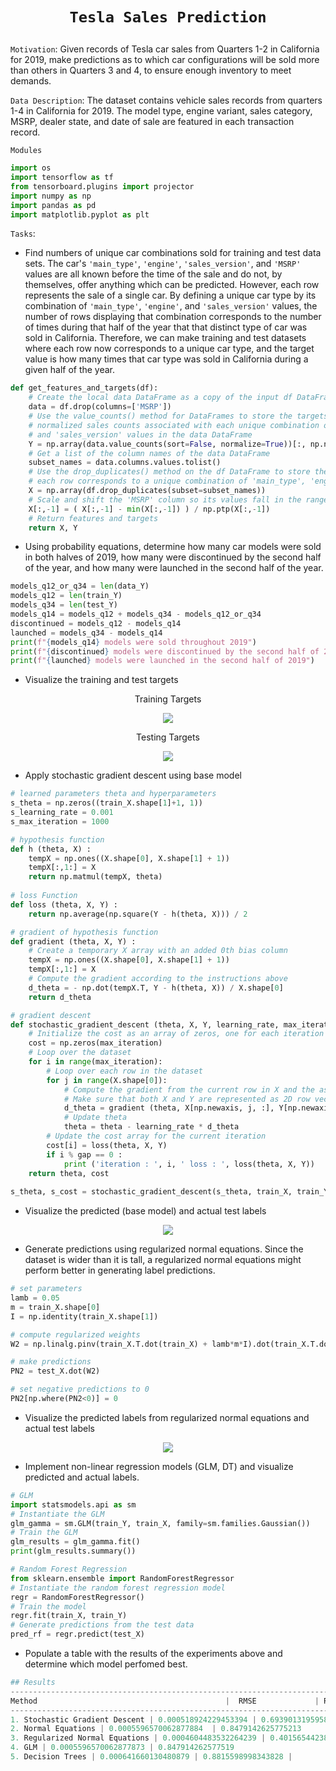 # <p align=center>`Tesla Sales Prediction`</p>

`Motivation`: Given records of Tesla car sales from Quarters 1-2 in California for 2019, make predictions as to which car configurations will be sold more than others in Quarters 3 and 4, to ensure enough inventory to meet demands. 

`Data Description`: The dataset contains vehicle sales records from quarters 1-4 in California for 2019. The model type, engine variant, sales category, MSRP, dealer state, and date of sale are featured in each transaction record. 


`Modules`
```python
import os 
import tensorflow as tf
from tensorboard.plugins import projector 
import numpy as np 
import pandas as pd
import matplotlib.pyplot as plt
```

`Tasks`: 
* Find numbers of unique car combinations sold for training and test data sets. The car's `'main_type'`, `'engine'`, `'sales_version'`, and `'MSRP'` values are all known before the time of the sale and do not, by themselves, offer anything which can be predicted. However, each row represents the sale of a single car. By defining a unique car type by its combination of `'main_type'`, `'engine'`, and `'sales_version'` values, the number of rows displaying that combination corresponds to the number of times during that half of the year that that distinct type of car was sold in California. Therefore, we can make training and test datasets where each row now corresponds to a unique car type, and the target value is how many times that car type was sold in California during a given half of the year.

```python
def get_features_and_targets(df):
    # Create the local data DataFrame as a copy of the input df DataFrame, minus the 'MSRP' column
    data = df.drop(columns=['MSRP'])
    # Use the value_counts() method for DataFrames to store the targets as a NumPy array of the 
    # normalized sales counts associated with each unique combination of 'main_type', 'engine', 
    # and 'sales_version' values in the data DataFrame
    Y = np.array(data.value_counts(sort=False, normalize=True))[:, np.newaxis] 
    # Get a list of the column names of the data DataFrame
    subset_names = data.columns.values.tolist()
    # Use the drop_duplicates() method on the df DataFrame to store the features data as a NumPy array where
    # each row corresponds to a unique combination of 'main_type', 'engine', and 'sales_version' values
    X = np.array(df.drop_duplicates(subset=subset_names))
    # Scale and shift the 'MSRP' column so its values fall in the range [0,1]
    X[:,-1] = ( X[:,-1] - min(X[:,-1]) ) / np.ptp(X[:,-1])
    # Return features and targets
    return X, Y
```

* Using probability equations, determine how many car models were sold in both halves of 2019, how many were discontinued by the second half of the year, and how many were launched in the second half of the year. 

```python
models_q12_or_q34 = len(data_Y)
models_q12 = len(train_Y)
models_q34 = len(test_Y)
models_q14 = models_q12 + models_q34 - models_q12_or_q34
discontinued = models_q12 - models_q14
launched = models_q34 - models_q14
print(f"{models_q14} models were sold throughout 2019")
print(f"{discontinued} models were discontinued by the second half of 2019")
print(f"{launched} models were launched in the second half of 2019")
```

* Visualize the training and test targets

<p align=center>Training Targets</p>
<p align=center><img src='images/training_targets.png'></img></p>

<p align=center>Testing Targets</p>
<p align=center><img src='images/test_targets.JPG'></img></p>

* Apply stochastic gradient descent using base model
```python
# learned parameters theta and hyperparameters
s_theta = np.zeros((train_X.shape[1]+1, 1))
s_learning_rate = 0.001
s_max_iteration = 1000

# hypothesis function
def h (theta, X) :
    tempX = np.ones((X.shape[0], X.shape[1] + 1))
    tempX[:,1:] = X
    return np.matmul(tempX, theta)
    
# loss Function
def loss (theta, X, Y) :
    return np.average(np.square(Y - h(theta, X))) / 2

# gradient of hypothesis function
def gradient (theta, X, Y) :
    # Create a temporary X array with an added 0th bias column
    tempX = np.ones((X.shape[0], X.shape[1] + 1))
    tempX[:,1:] = X
    # Compute the gradient according to the instructions above
    d_theta = - np.dot(tempX.T, Y - h(theta, X)) / X.shape[0]
    return d_theta

# gradient descent
def stochastic_gradient_descent (theta, X, Y, learning_rate, max_iteration, gap) :
    # Initialize the cost as an array of zeros, one for each iteration through the dataset
    cost = np.zeros(max_iteration)
    # Loop over the dataset
    for i in range(max_iteration):
        # Loop over each row in the dataset
        for j in range(X.shape[0]):
            # Compute the gradient from the current row in X and the associated Y value
            # Make sure that both X and Y are represented as 2D row vectors
            d_theta = gradient (theta, X[np.newaxis, j, :], Y[np.newaxis, j, :])
            # Update theta
            theta = theta - learning_rate * d_theta
        # Update the cost array for the current iteration
        cost[i] = loss(theta, X, Y)
        if i % gap == 0 :
            print ('iteration : ', i, ' loss : ', loss(theta, X, Y)) 
    return theta, cost    
    
s_theta, s_cost = stochastic_gradient_descent(s_theta, train_X, train_Y, s_learning_rate, s_max_iteration, 100)    
```

* Visualize the predicted (base model) and actual test labels 
<p align=center><img src='images/preds_base.JPG'></img></p>

* Generate predictions using regularized normal equations.
Since the dataset is wider than it is tall, a regularized normal equations might perform better in generating label predictions.
```python
# set parameters
lamb = 0.05
m = train_X.shape[0]
I = np.identity(train_X.shape[1])

# compute regularized weights
W2 = np.linalg.pinv(train_X.T.dot(train_X) + lamb*m*I).dot(train_X.T.dot(train_Y))

# make predictions
PN2 = test_X.dot(W2)

# set negative predictions to 0 
PN2[np.where(PN2<0)] = 0
```

* Visualize the predicted labels from regularized normal equations and actual test labels 
<p align=center><img src='images/preds_normal_equation.JPG'></img></p>

* Implement non-linear regression models (GLM, DT) and visualize predicted and actual labels.
```python
# GLM 
import statsmodels.api as sm
# Instantiate the GLM
glm_gamma = sm.GLM(train_Y, train_X, family=sm.families.Gaussian())
# Train the GLM
glm_results = glm_gamma.fit()
print(glm_results.summary())

# Random Forest Regression
from sklearn.ensemble import RandomForestRegressor
# Instantiate the random forest regression model
regr = RandomForestRegressor()
# Train the model
regr.fit(train_X, train_Y)
# Generate predictions from the test data
pred_rf = regr.predict(test_X)
```
* Populate a table with the results of the experiments above and determine which model perfomed best. 
```python
## Results
---------------------------------------------------------------------------
Method                                          |  RMSE             | R2               |
-------------------------------------------------------------------------------------
1. Stochastic Gradient Descent | 0.000518924229453394 | 0.6939013195958598
2. Normal Equations | 0.0005596570062877884  | 0.8479142625775213
3. Regularized Normal Equations | 0.0004604483532264239 | 0.4015654423847725
4. GLM | 0.0005596570062877873 | 0.847914262577519
5. Decision Trees | 0.000641660130480879 | 0.8815598998343828 |
```





